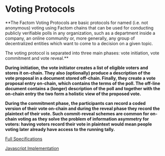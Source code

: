 # Voting Protocols

**The Factom Voting Protocols are basic protocols for named \(i.e. not anonymous\) voting using Factom chains that can be used for conducting publicly verifiable polls in any organization, such as a department inside a company, an online community or, more generally, any group of decentralized entities which want to come to a decision on a given topic.  
  
The voting protocol is separated into three main phases: vote initiation, vote commitment and vote reveal.**  


**During initiation, the vote initiator creates a list of eligible voters and stores it on-chain. They also \(optionally\) produce a description of the vote proposal in a document stored off-chain. Finally, they create a vote proposal entry on-chain, which contains the terms of the poll. The off-line document contains a \(longer\) description of the poll and together with the on-chain entry the two form a holistic view of the proposed vote.**  


**During the commitment phase, the participants can record a coded version of their vote on-chain and during the reveal phase they record the plaintext of their vote. Such commit-reveal schemes are common for on-chain voting as they solve the problem of information asymmetry for voters: having voters record their vote in plaintext would mean people voting later already have access to the running tally.**

[Full Specifications](https://docs.google.com/document/d/137gw8JTqKZdfe-AF0e02pFgyLsPCTjYbX0mguC_N3GE/edit#heading=h.tjh7in888zn)

[Javascript Implementation](https://github.com/PaulBernier/factom-vote)



